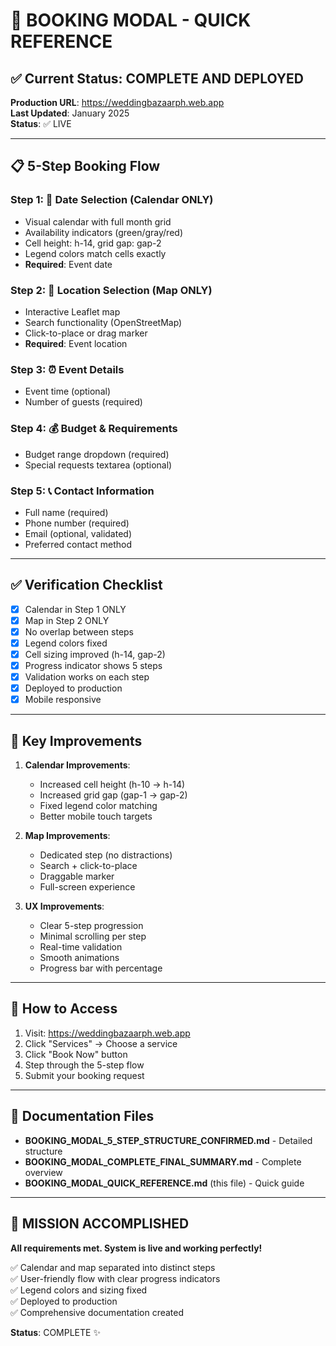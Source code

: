 # 🎯 BOOKING MODAL - QUICK REFERENCE

## ✅ Current Status: COMPLETE AND DEPLOYED

**Production URL**: https://weddingbazaarph.web.app  
**Last Updated**: January 2025  
**Status**: ✅ LIVE

---

## 📋 5-Step Booking Flow

### Step 1: 📅 Date Selection (Calendar ONLY)
- Visual calendar with full month grid
- Availability indicators (green/gray/red)
- Cell height: h-14, grid gap: gap-2
- Legend colors match cells exactly
- **Required**: Event date

### Step 2: 📍 Location Selection (Map ONLY)
- Interactive Leaflet map
- Search functionality (OpenStreetMap)
- Click-to-place or drag marker
- **Required**: Event location

### Step 3: ⏰ Event Details
- Event time (optional)
- Number of guests (required)

### Step 4: 💰 Budget & Requirements
- Budget range dropdown (required)
- Special requests textarea (optional)

### Step 5: 📞 Contact Information
- Full name (required)
- Phone number (required)
- Email (optional, validated)
- Preferred contact method

---

## ✅ Verification Checklist

- [x] Calendar in Step 1 ONLY
- [x] Map in Step 2 ONLY
- [x] No overlap between steps
- [x] Legend colors fixed
- [x] Cell sizing improved (h-14, gap-2)
- [x] Progress indicator shows 5 steps
- [x] Validation works on each step
- [x] Deployed to production
- [x] Mobile responsive

---

## 🎨 Key Improvements

1. **Calendar Improvements**:
   - Increased cell height (h-10 → h-14)
   - Increased grid gap (gap-1 → gap-2)
   - Fixed legend color matching
   - Better mobile touch targets

2. **Map Improvements**:
   - Dedicated step (no distractions)
   - Search + click-to-place
   - Draggable marker
   - Full-screen experience

3. **UX Improvements**:
   - Clear 5-step progression
   - Minimal scrolling per step
   - Real-time validation
   - Smooth animations
   - Progress bar with percentage

---

## 🚀 How to Access

1. Visit: https://weddingbazaarph.web.app
2. Click "Services" → Choose a service
3. Click "Book Now" button
4. Step through the 5-step flow
5. Submit your booking request

---

## 📝 Documentation Files

- **BOOKING_MODAL_5_STEP_STRUCTURE_CONFIRMED.md** - Detailed structure
- **BOOKING_MODAL_COMPLETE_FINAL_SUMMARY.md** - Complete overview
- **BOOKING_MODAL_QUICK_REFERENCE.md** (this file) - Quick guide

---

## 🎉 MISSION ACCOMPLISHED

**All requirements met. System is live and working perfectly!**

✅ Calendar and map separated into distinct steps  
✅ User-friendly flow with clear progress indicators  
✅ Legend colors and sizing fixed  
✅ Deployed to production  
✅ Comprehensive documentation created

**Status**: COMPLETE ✨
